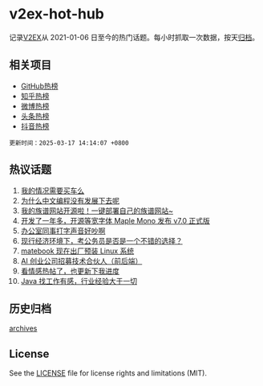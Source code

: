 # v2ex-hot-hub

 记录[V2EX](https://www.v2ex.com/)从 2021-01-06 日至今的热门话题。每小时抓取一次数据，按天[归档](archives)。
 
 ## 相关项目

- [GitHub热榜](https://github.com/snaildev/github-hot-hub)
- [知乎热榜](https://github.com/snaildev/zhihu-hot-hub)
- [微博热榜](https://github.com/snaildev/weibo-hot-hub)
- [头条热榜](https://github.com/snaildev/toutiao-hot-hub)
- [抖音热榜](https://github.com/snaildev/douyin-hot-hub)


 `更新时间：2025-03-17 14:14:07 +0800`

## 热议话题

1. [我的情况需要买车么](https://www.v2ex.com/t/1118943)
1. [为什么中文编程没有发展下去呢](https://www.v2ex.com/t/1118805)
1. [我的族谱网站开源啦！一键部署自己的族谱网站~](https://www.v2ex.com/t/1118927)
1. [开发了一年多，开源等宽字体 Maple Mono 发布 v7.0 正式版](https://www.v2ex.com/t/1118902)
1. [办公室同事打字声音好吵啊](https://www.v2ex.com/t/1118933)
1. [现行经济环境下，考公务员是否是一个不错的选择？](https://www.v2ex.com/t/1118907)
1. [matebook 现在出厂预装 Linux 系统](https://www.v2ex.com/t/1118928)
1. [AI 创业公司招募技术合伙人（前后端）](https://www.v2ex.com/t/1118939)
1. [看情感热帖了，也更新下我进度](https://www.v2ex.com/t/1118961)
1. [Java 找工作有感，行业经验大于一切](https://www.v2ex.com/t/1118813)

## 历史归档

[archives](archives)

## License

See the [LICENSE](LICENSE) file for license rights and limitations (MIT).
